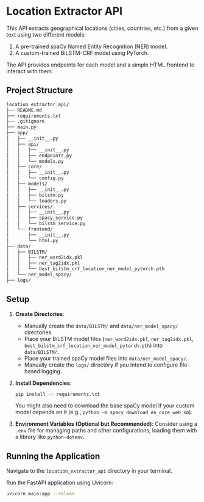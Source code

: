 # Location Extractor API

This API extracts geographical locations (cities, countries, etc.) from a given text using two different models:
1.  A pre-trained spaCy Named Entity Recognition (NER) model.
2.  A custom-trained BiLSTM-CRF model using PyTorch.

The API provides endpoints for each model and a simple HTML frontend to interact with them.

## Project Structure
```markdown
location_extractor_api/
├── README.md
├── requirements.txt
├── .gitignore
├── main.py
├── app/
│   ├── __init__.py
│   ├── api/
│   │   ├── __init__.py
│   │   ├── endpoints.py
│   │   └── models.py
│   ├── core/
│   │   ├── __init__.py
│   │   └── config.py
│   ├── models/
│   │   ├── __init__.py
│   │   ├── bilstm.py
│   │   └── loaders.py
│   ├── services/
│   │   ├── __init__.py
│   │   ├── spacy_service.py
│   │   └── bilstm_service.py
│   └── frontend/
│       ├── __init__.py
│       └── html.py
├── data/
│   ├── BILSTM/
│   │   ├── ner_word2idx.pkl
│   │   ├── ner_tag2idx.pkl
│   │   └── best_bilstm_crf_location_ner_model_pytorch.pth
│   └── ner_model_spacy/
├── logs/
```
                      
## Setup

1.  **Create Directories**:
    * Manually create the `data/BILSTM/` and `data/ner_model_spacy/` directories.
    * Place your BiLSTM model files (`ner_word2idx.pkl`, `ner_tag2idx.pkl`, `best_bilstm_crf_location_ner_model_pytorch.pth`) into `data/BILSTM/`.
    * Place your trained spaCy model files into `data/ner_model_spacy/`.
    * Manually create the `logs/` directory if you intend to configure file-based logging.

2.  **Install Dependencies**:
    ```bash
    pip install -r requirements.txt
    ```
    You might also need to download the base spaCy model if your custom model depends on it (e.g., `python -m spacy download en_core_web_sm`).

3.  **Environment Variables (Optional but Recommended)**:
    Consider using a `.env` file for managing paths and other configurations, loading them with a library like `python-dotenv`.

## Running the Application

Navigate to the `location_extractor_api` directory in your terminal.

Run the FastAPI application using Uvicorn:
```bash
uvicorn main:app --reload
